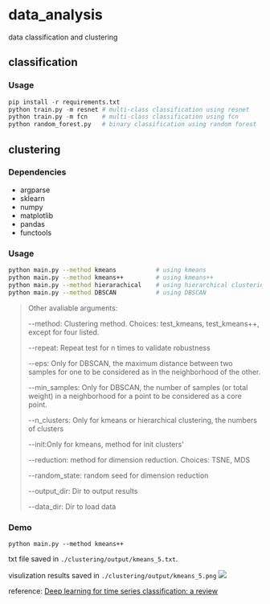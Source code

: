 # data_analysis
data classification and clustering

## classification

### Usage
```python
pip install -r requirements.txt
python train.py -m resnet # multi-class classification using resnet
python train.py -m fcn    # multi-class classification using fcn
python random_forest.py   # binary classification using random forest
```

## clustering

### Dependencies
- argparse
- sklearn
- numpy
- matplotlib
- pandas
- functools

### Usage
```bash
python main.py --method kmeans           # using kmeans
python main.py --method kmeans++         # using kmeans++
python main.py --method hierarachical    # using hierarchical clustering
python main.py --method DBSCAN           # using DBSCAN
```
> Other avaliable arguments:
> 
> --method: Clustering method. Choices: test_kmeans, test_kmeans++, except for four listed.
> 
> --repeat: Repeat test for n times to validate robustness
> 
> --eps: Only for DBSCAN, the maximum distance between two samples for one to be considered as in the neighborhood of the other.
> 
> --min_samples: Only for DBSCAN, the number of samples (or total weight) in a neighborhood for a point to be considered as a core point.
> 
> --n_clusters: Only for kmeans or hierarchical clustering, the numbers of clusters
> 
> --init:Only for kmeans, method for init clusters'
> 
> --reduction: method for dimension reduction. Choices: TSNE, MDS
> 
> --random_state: random seed for dimension reduction
> 
> --output_dir: Dir to output results
> 
> --data_dir: Dir to load data


### Demo
```
python main.py --method kmeans++
```
txt file saved in `./clustering/output/kmeans_5.txt`.

visulization results saved in `./clustering/output/kmeans_5.png`
<img src='./clustering/output/kmeans_5.txt'></img>


reference: [Deep learning for time series classification: a review](https://arxiv.org/pdf/1809.04356.pdf)


